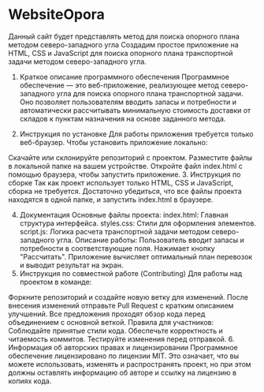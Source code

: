 # WebsiteOpora
Данный сайт будет представлять метод для поиска опорного плана методом северо-западного угла
Создадим простое приложение на HTML, CSS и JavaScript для поиска опорного плана транспортной задачи методом северо-западного угла.
1. Краткое описание программного обеспечения
Программное обеспечение — это веб-приложение, реализующее метод северо-западного угла для поиска опорного плана транспортной задачи. Оно позволяет пользователям вводить запасы и потребности и автоматически рассчитывать минимальную стоимость доставки от складов к пунктам назначения на основе заданного метода.

2. Инструкция по установке
Для работы приложения требуется только веб-браузер. Чтобы установить приложение локально:

Скачайте или склонируйте репозиторий с проектом.
Разместите файлы в локальной папке на вашем устройстве.
Откройте файл index.html с помощью браузера, чтобы запустить приложение.
3. Инструкция по сборке
Так как проект использует только HTML, CSS и JavaScript, сборка не требуется. Достаточно убедиться, что все файлы проекта находятся в одной папке, и запустить index.html в браузере.

4. Документация
Основные файлы проекта:
index.html: Главная структура интерфейса.
styles.css: Стили для оформления элементов.
script.js: Логика расчета транспортной задачи методом северо-западного угла.
Описание работы:
Пользователь вводит запасы и потребности в соответствующие поля.
Нажимает кнопку "Рассчитать".
Приложение вычисляет оптимальный план перевозок и выводит результат на экран.
5. Инструкция по совместной работе (Contributing)
Для работы над проектом в команде:

Форкните репозиторий и создайте новую ветку для изменений.
После внесения изменений отправьте Pull Request с кратким описанием улучшений.
Все предложения проходят обзор кода перед объединением с основной веткой.
Правила для участников:
Соблюдайте принятые стили кода.
Обеспечьте корректность и читаемость коммитов.
Тестируйте изменения перед отправкой.
6. Информация об авторских правах и лицензировании
Программное обеспечение лицензировано по лицензии MIT. Это означает, что вы можете использовать, изменять и распространять проект, но при этом должны оставлять информацию об авторе и ссылку на лицензию в копиях кода.
